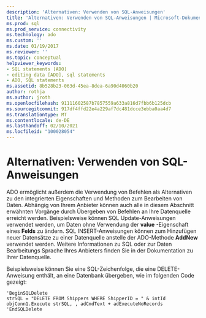 ```yaml
---
description: 'Alternativen: Verwenden von SQL-Anweisungen'
title: 'Alternativen: Verwenden von SQL-Anweisungen | Microsoft-Dokumentation'
ms.prod: sql
ms.prod_service: connectivity
ms.technology: ado
ms.custom: ''
ms.date: 01/19/2017
ms.reviewer: ''
ms.topic: conceptual
helpviewer_keywords:
- SQL statements [ADO]
- editing data [ADO], sql statements
- ADO, SQL statements
ms.assetid: 8b528b23-063d-45ea-8dea-6a90d4060b20
author: rothja
ms.author: jroth
ms.openlocfilehash: 91111602587b7857559a633a816d7fbb6b125dcb
ms.sourcegitcommit: 917df4ffd22e4a229af7dc481dcce3ebba0aa4d7
ms.translationtype: MT
ms.contentlocale: de-DE
ms.lasthandoff: 02/10/2021
ms.locfileid: "100028054"
---
```

# <a name="alternatives-using-sql-statements"></a>Alternativen: Verwenden von SQL-Anweisungen
ADO ermöglicht außerdem die Verwendung von Befehlen als Alternativen zu den integrierten Eigenschaften und Methoden zum Bearbeiten von Daten. Abhängig von Ihrem Anbieter können auch alle in diesem Abschnitt erwähnten Vorgänge durch Übergeben von Befehlen an Ihre Datenquelle erreicht werden. Beispielsweise können SQL Update-Anweisungen verwendet werden, um Daten ohne Verwendung der **value** -Eigenschaft eines **Felds** zu ändern. SQL INSERT-Anweisungen können zum Hinzufügen neuer Datensätze zu einer Datenquelle anstelle der ADO-Methode **AddNew** verwendet werden. Weitere Informationen zu SQL oder zur Daten Bearbeitungs Sprache Ihres Anbieters finden Sie in der Dokumentation zu Ihrer Datenquelle.  
  
 Beispielsweise können Sie eine SQL-Zeichenfolge, die eine DELETE-Anweisung enthält, an eine Datenbank übergeben, wie im folgenden Code gezeigt:  
  
```  
'BeginSQLDelete  
strSQL = "DELETE FROM Shippers WHERE ShipperID = " & intId  
objConn1.Execute strSQL, , adCmdText + adExecuteNoRecords  
'EndSQLDelete  
```
